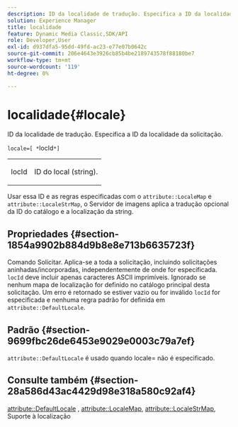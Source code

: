 ```yaml
---
description: ID da localidade de tradução. Especifica a ID da localidade da solicitação.
solution: Experience Manager
title: localidade
feature: Dynamic Media Classic,SDK/API
role: Developer,User
exl-id: d937dfa5-95dd-49fd-ac23-e77e07b0642c
source-git-commit: 206e4643e3926cb85b4be2189743578f88180be7
workflow-type: tm+mt
source-wordcount: '119'
ht-degree: 0%

---
```


# localidade{#locale}

ID da localidade de tradução. Especifica a ID da localidade da solicitação.

`locale=[ *`locId`*]`

<table id="simpletable_C1899AD02C984ED3896B7620916637E7"> 
 <tr class="strow"> 
  <td class="stentry"> <p><span class="codeph"> <span class="varname"> locId</span></span> </p> </td> 
  <td class="stentry"> <p>ID do local (string). </p></td> 
 </tr> 
</table>

Usar essa ID e as regras especificadas com o `attribute::LocaleMap` e `attribute::LocaleStrMap`, o Servidor de imagens aplica a tradução opcional da ID do catálogo e a localização da string.

## Propriedades {#section-1854a9902b884d9b8e8e713b6635723f}

Comando Solicitar. Aplica-se a toda a solicitação, incluindo solicitações aninhadas/incorporadas, independentemente de onde for especificada. `locId` deve incluir apenas caracteres ASCII imprimíveis. Ignorado se nenhum mapa de localização for definido no catálogo principal desta solicitação. Um erro é retornado se estiver vazio ou for inválido `locId` for especificada e nenhuma regra padrão for definida em `attribute::DefaultLocale`.

## Padrão {#section-9699fbc26de6453e9029e0003c79a7ef}

`attribute::DefaultLocale` é usado quando locale= não é especificado.

## Consulte também {#section-28a586d43ac4429d98e318a580c92af4}

[attribute::DefaultLocale](../../../../../is-api/image-catalog/image-serving-api-ref/c-image-catalog-reference/c-attributes-reference/r-defaultlocale.md#reference-69462ad9923f464f80c2c012342a6b6b) , [attribute::LocaleMap](../../../../../is-api/image-catalog/image-serving-api-ref/c-image-catalog-reference/c-attributes-reference/r-localemap.md#reference-49bbf598f8ea47c3a563755cef306318), [attribute::LocaleStrMap](../../../../../is-api/image-catalog/image-serving-api-ref/c-image-catalog-reference/c-attributes-reference/r-localestrmap.md#reference-98c42070a4bc4baf92537132be2b5b1e), Suporte à localização
